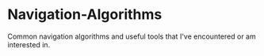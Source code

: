 # Navigation-Algorithms
Common navigation algorithms and useful tools that I've encountered or am interested in.
